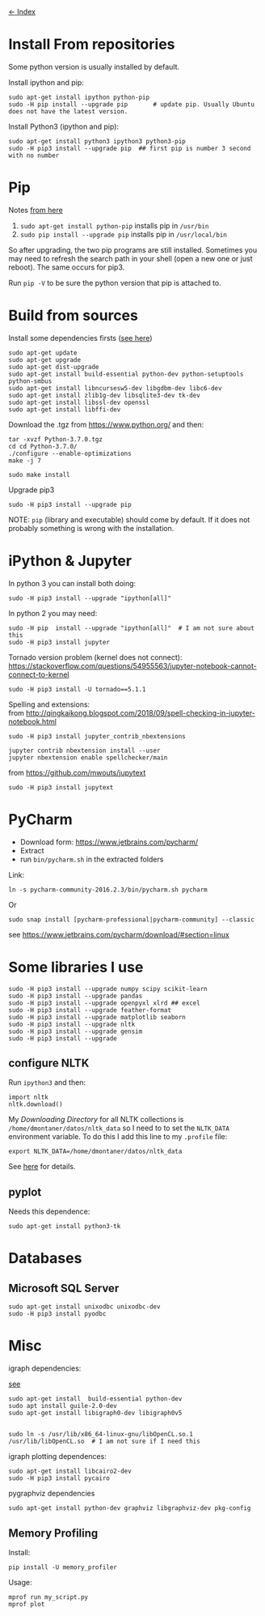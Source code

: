 [<- Index](000_index.md)

Install From repositories
=======================================================================

Some python version is usually installed by default. 

Install ipython and pip: 

    sudo apt-get install ipython python-pip
    sudo -H pip install --upgrade pip       # update pip. Usually Ubuntu does not have the latest version.

Install Python3 (ipython and pip):

    sudo apt-get install python3 ipython3 python3-pip
    sudo -H pip3 install --upgrade pip  ## first pip is number 3 second with no number    

Pip
=======================================================================

Notes [from here](http://askubuntu.com/questions/612709/trouble-with-pip-on-14-04)

1. `sudo apt-get install python-pip` installs pip in `/usr/bin`
2. `sudo pip install --upgrade pip`  installs pip in `/usr/local/bin`

So after upgrading, the two pip programs are still installed. Sometimes you may need to refresh the search path in your shell (open a new one or just reboot). The same occurs for pip3.

Run `pip -V` to be sure the python version that pip is attached to.


Build from sources
=======================================================================

Install some dependencies firsts ([see here](https://stackoverflow.com/questions/27022373/python3-importerror-no-module-named-ctypes-when-using-value-from-module-mul/41310760))
```
sudo apt-get update
sudo apt-get upgrade
sudo apt-get dist-upgrade
sudo apt-get install build-essential python-dev python-setuptools python-smbus
sudo apt-get install libncursesw5-dev libgdbm-dev libc6-dev
sudo apt-get install zlib1g-dev libsqlite3-dev tk-dev
sudo apt-get install libssl-dev openssl
sudo apt-get install libffi-dev
```

Download the .tgz from https://www.python.org/ and then:

    tar -xvzf Python-3.7.0.tgz 
    cd cd Python-3.7.0/
    ./configure --enable-optimizations
    make -j 7
    
    sudo make install
    
Upgrade pip3

    sudo -H pip3 install --upgrade pip

NOTE: `pip` (library and executable) should come by default. If it does not probably something is wrong with the installation.


iPython & Jupyter
=======================================================================

In python 3 you can install both doing:

    sudo -H pip3 install --upgrade "ipython[all]"

In python 2 you may need:

    sudo -H pip  install --upgrade "ipython[all]"  # I am not sure about this
    sudo -H pip3 install jupyter


Tornado version problem (kernel does not connect):  
<https://stackoverflow.com/questions/54955563/jupyter-notebook-cannot-connect-to-kernel>

    sudo -H pip3 install -U tornado==5.1.1



Spelling and extensions:  
from <http://qingkaikong.blogspot.com/2018/09/spell-checking-in-jupyter-notebook.html>

    sudo -H pip3 install jupyter_contrib_nbextensions

    jupyter contrib nbextension install --user
    jupyter nbextension enable spellchecker/main

from <https://github.com/mwouts/jupytext>

    sudo -H pip3 install jupytext


PyCharm
=======================================================================

- Download form: https://www.jetbrains.com/pycharm/
- Extract
- run `bin/pycharm.sh` in the extracted folders

Link:

    ln -s pycharm-community-2016.2.3/bin/pycharm.sh pycharm

Or

    sudo snap install [pycharm-professional|pycharm-community] --classic

see <https://www.jetbrains.com/pycharm/download/#section=linux>


Some libraries I use
=======================================================================

```
sudo -H pip3 install --upgrade numpy scipy scikit-learn
sudo -H pip3 install --upgrade pandas
sudo -H pip3 install --upgrade openpyxl xlrd ## excel
sudo -H pip3 install --upgrade feather-format
sudo -H pip3 install --upgrade matplotlib seaborn
sudo -H pip3 install --upgrade nltk
sudo -H pip3 install --upgrade gensim
sudo -H pip3 install --upgrade 
```

configure NLTK
------------------------------------------

Run `ipython3` and then: 

    import nltk
    nltk.download()

My _Downloading Directory_ for all NLTK collections is `/home/dmontaner/datos/nltk_data` so I need to to set the `NLTK_DATA` environment variable. To do this I add this line to my `.profile` file:

    export NLTK_DATA=/home/dmontaner/datos/nltk_data

See [here](http://stackoverflow.com/questions/3522372/how-to-config-nltk-data-directory-from-code) for details.

pyplot
------------------------------------------

Needs this dependence:

    sudo apt-get install python3-tk



Databases
================================================================================


Microsoft SQL Server
--------------------------------------------------------------------------------

    sudo apt-get install unixodbc unixodbc-dev
    sudo -H pip3 install pyodbc
    
Misc
================================================================================

igraph dependencies:

[see](https://askubuntu.com/questions/1007591/usr-bin-ld-cannot-find-lopencl)


    sudo apt-get install  build-essential python-dev
    sudo apt install guile-2.0-dev
    sudo apt-get install libigraph0-dev libigraph0v5
    

    sudo ln -s /usr/lib/x86_64-linux-gnu/libOpenCL.so.1 /usr/lib/libOpenCL.so  # I am not sure if I need this

igraph plotting dependences:

    sudo apt-get install libcairo2-dev
    sudo -H pip3 install pycairo


pygraphviz dependencies

    sudo apt-get install python-dev graphviz libgraphviz-dev pkg-config
    


Memory Profiling
--------------------------------------------------------------------------------

Install:

    pip install -U memory_profiler


Usage:

    mprof run my_script.py
    mprof plot
